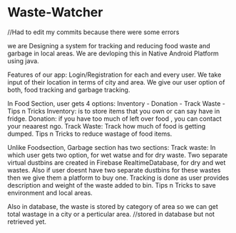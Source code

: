 # Waste-Watcher
//Had to edit my commits because there were some errors

we are Designing a system for tracking and reducing food waste and garbage in local areas.
We are devloping this in Native Android Platform using java.

Features of our app:
  Login/Registration for each and every user.
  We take input of their location in terms of city and area.
  We give our user option of both, food tracking and garbage tracking.
  
  In Food Section, user gets 4 options: Inventory - Donation - Track Waste - Tips n Tricks
  Inventory: is to store items that you own or can say have in fridge.
  Donation: if you have too much of left over food , you can contact your neaarest ngo.
  Track Waste: Track how much of food is getting dumped.
  Tips n Tricks to reduce wastage of food items.
  
  Unlike Foodsection, Garbage section has two sections: 
    Track waste: In which user gets two option, for wet watse and for dry waste.
      Two separate virtual dustbins are created in Firebase RealtimeDatabase, for dry and wet wastes.
      Also if user doesnt have two separate dustbins for these wastes then we give them a platform to buy one.
      Tracking is done as user provides description and weight of the waste added to bin.
    Tips n Tricks to save environment and local areas.
   
  
   Also in database, the waste is stored by category of area so we can get total wastage in a city or a perticular area.
   //stored in database but not retrieved yet.
   
